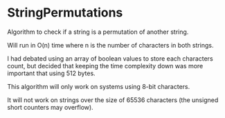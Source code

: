 # StringPermutations
Algorithm to check if a string is a permutation of another string.

Will run in O(n) time where n is the number of characters in both strings.

I had debated using an array of boolean values to store each characters count,
but decided that keeping the time complexity down was more important that using 512 bytes.

This algorithm will only work on systems using 8-bit characters.

It will not work on strings over the size of 65536 characters (the unsigned short counters may overflow).
